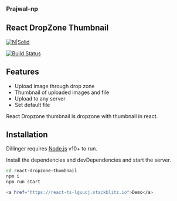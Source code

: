 ### Prajwal-np
## React DropZone Thumbnail

[![N|Solid](https://cldup.com/dTxpPi9lDf.thumb.png)](https://nodesource.com/products/nsolid)

[![Build Status](https://travis-ci.org/joemccann/dillinger.svg?branch=master)](https://travis-ci.org/joemccann/dillinger)

## Features

- Upload image through drop zone
- Thumbnail of uploaded images and file
- Upload to any server
- Set default file

React Dropzone thumbnail is dropzone with thumbnail in react.

## Installation

Dillinger requires [Node.js](https://nodejs.org/) v10+ to run.

Install the dependencies and devDependencies and start the server.

```sh
cd react-dropzone-thumbnail
npm i
npm run start

<a href="https://react-ts-lguucj.stackblitz.io">Demo</a>
